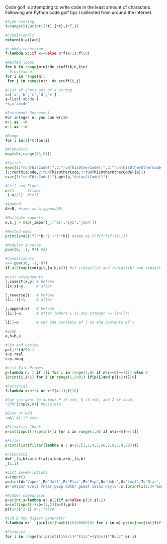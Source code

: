Code golf is attempting to write code in the least amount of characters. Following are Python code golf tips I collected from around the internet.

```python
#Type Casting
t=range(5);print([*t],{*t},(*T,))
```
```python
#Conditionals
return(b,a)[a<b]
```
```python
#Lambda recursion
f=lambda x:1if x==0else x*f(x-1);f(50)
```
```python
#Nested loops
for k in range(m*n):do_stuff(k/n,k%n)
  #instead of
for i in range(m):
 for j in range(n):  do_stuff(i,j)
```
```python
#List of chars out of a string
s=['a','b','c','d','e']
s=list('abcde')
*s,='abcde'
```
```python
#Increment-Decrement
For integer n, you can write
n+1 as -~n
n-1 as ~-n
```
```python
#Range
for i in[1]*8:foo(i)
```
```python
#Alphabets
map(chr,range(65,91))
```
```python
#Switch
exec{1:"runThisCode()",2:"runThisOtherCode()",3:"runThisOtherOtherCode()"}[a]
{1:runThisCode,2:runThisOtherCode,3:runThisOtherOtherCode}[a]()
exec{1:"runThisCode()"}.get(a,"defaultCode()")
```
```python
#Ceil and Floor
n//1      #floor
-(-n//1)  #ceil
```
```python
#Append
A+=B, #same as A.append(B)  
```
```python
#Multiple imports
o,s,j = map(_import_,['os','sys','json'])
```
```python
#Nested exec
print(eval("f("*k+'1'+")"*k)) #same as f(f(f(f(f(1))))) 
```
```python
#Modular inverse
pow(38, -1, 97) #23
```
```python
#Conditionals
>>> pow(38, -1, 97)
if all(map(isdigit,[a,b,c])) #if isdigit(a) and isdigit(b) and isdigit(c)  #any for or
```
```python
#List assignments
l.insert(x,y) # before
l[x:x]=y,     # after

l.reverse()   # before
l[::-1]=l     # after

l.append(x)   # before
l[L:]=x,      # after (where L is any integer >= len(l))

l[:]=x        # set the contents of l to the contents of x
```
```python
#Swap
a,b=b,a
```
```python
#Sin and Cosine
p=1j**(d/90.)
s=p.real
c=p.imag
```
```python
#List Twin-Primes
p=lambda n: 1 if ([i for i in range(1,n) if n%i==0]==[1]) else 0
[print(i,i+2) for i in range(1,3001) if(p(i)and p(i+2))][0]
```
```python
#Factorial
f=lambda x:0**x or x*f(x-1);f(10)
```
```python
#Say you want to output P if x>0, N if x<0, and Z if x==0.
"ZPN"[cmp(x,0)] #Obsolete
```
```python
#Even or Odd
~n&1 #1 if even
```
```python
#Primality Check
n=int(input());print([i for i in range(1,n) if n%i==0]==[1])
```
```python
#Filter
print(list(filter(lambda a : a>10,[1,2,4,5,66,8,9,5,8,88])))
```
```python
#Fibonacci
def _(a,b):print(a);a,b=b,a+b;_(a,b)
_(1,1)
```
```python
#List Eevee-lutions
s=input()
a=dict(W='Vapor',E='Jolt',F='Flar',P='Esp',D='Umbr',G='Leaf',I='Glac',f='Sylv');print(a[s[0]]+'eon') 
a='wVapor eJolt fFlar pEsp dUmbr gLeaf iGlac FSylv';s;[print(i[1:]+'eon')for i in a.split()if s[0]==i[0]][0]
```
```python
#Number comparison
p=print;s=lambda a: p(2)if a<0else p(3);s(12)
a=int(input());b=(3,2)[a<0];p(b)
p((2<3)*2-1) #-1:false
```
```python
#128 B hex digest generator
f=lambda m:''.join(str(hash(i)%10000010) for i in m);print(hex(int(f(f(input()))))[2:34])
```
```python
#Fizzbuzz
for i in range(n):print((i%3<1)*"Fizz"+(i%5<1)*"Buzz" or i)
```
